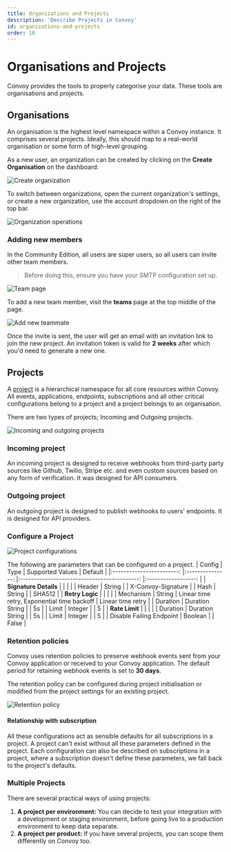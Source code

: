 ```yaml
---
title: Organizations and Projects
description: 'Describe Projects in Convoy'
id: organizations-and-projects
order: 10
---
```


# Organisations and Projects

Convoy provides the tools to properly categorise your data. These tools are organisations and projects.

## Organisations

An organisation is the highest level namespace within a Convoy instance. It comprises several projects. Ideally, this should map to a real-world organisation or some form of high-level grouping.

As a new user, an organization can be created by clicking on the **Create Organisation** on the dashboard:

![Create organization](/docs-assets/create-org-dashboard.png)

To switch between organizations, open the current organization's settings, or create a new organization, use the account dropdown on the right of the top bar.

![Organization operations](/docs-assets/org-process.png)

### Adding new members

In the Community Edition, all users are super users, so all users can invite other team members. 

> Before doing this, ensure you have your SMTP configuration set up.

![Team page](/docs-assets/team-page.png)

To add a new team member, visit the **teams** page at the top middle of the page.

![Add new teammate](/docs-assets/new-teammate.png)


Once the invite is sent, the user will get an email with an invitation link to join the new project. An invitation token is valid for **2 weeks** after which you'd need to generate a new one.

## Projects

A [project](https://dashboard.getconvoy.io/projects) is a hierarchical namespace for all core resources within Convoy. All events, applications, endpoints, subscriptions and all other critical configurations belong to a project and a project belongs to an organisation.

There are two types of projects; Incoming and Outgoing projects. 

![Incoming and outgoing projects](/docs-assets/in-and-out-projects.png)
### Incoming project
An incoming project is designed to receive webhooks from third-party party sources like Github, Twilio, Stripe etc. and even custom sources based on any form of verification. It was designed for API consumers.

### Outgoing project

An outgoing project is designed to publish webhooks to users' endpoints. It is designed for API providers. 

### Configure a Project

![Project configurations](/docs-assets/project-config.png)

The following are parameters that can be configured on a project.
|          Config          	|       Type      	|               Supported Values              	|       Default      	|
|:------------------------:	|:---------------:	|:-------------------------------------------:	|:------------------:	|
|   **Signature Details**  	|                 	|                                             	|                    	|
|          Header          	|      String     	|                                             	| X-Convoy-Signature 	|
|           Hash           	|      String     	|                                             	|       SHA512       	|
|      **Retry Logic**     	|                 	|                                             	|                    	|
|         Mechanism        	|      String     	| Linear time retry, Exponential time backoff 	|  Linear time retry 	|
|         Duration         	| Duration String 	|                                             	|         5s         	|
|           Limit          	|     Integer     	|                                             	|          5         	|
|      **Rate Limit**      	|                 	|                                             	|                    	|
|         Duration         	| Duration String 	|                                             	|         5s         	|
|           Limit          	|     Integer     	|                                             	|          5         	|
| Disable Failing Endpoint 	|     Boolean     	|                                             	|        False       	|

### Retention policies

Convoy uses retention policies to preserve webhook events sent from your Convoy application or received to your Convoy application. The default period for retaining webhook events is set to **30 days**.

The retention policy can be configured during project initialisation or modified from the project settings for an existing project.

![Retention policy](/docs-assets/retention-period.png)

#### Relationship with subscription

All these configurations act as sensible defaults for all subscriptions in a project. A project can't exist without all these parameters defined in the project. Each configuration can also be described on subscriptions in a project, where a subscription doesn't define these parameters, we fall back to the project's defaults.

### Multiple Projects

There are several practical ways of using projects:
1. **A project per environment:** You can decide to test your integration with a development or staging environment, before going live to a production environment to keep data separate.
2. **A project per product:** If you have several projects, you can scope them differently on Convoy too.
